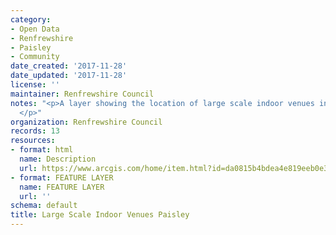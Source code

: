```yaml
---
category:
- Open Data
- Renfrewshire
- Paisley
- Community
date_created: '2017-11-28'
date_updated: '2017-11-28'
license: ''
maintainer: Renfrewshire Council
notes: "<p>A layer showing the location of large scale indoor venues in Paisley.\_\
  </p>"
organization: Renfrewshire Council
records: 13
resources:
- format: html
  name: Description
  url: https://www.arcgis.com/home/item.html?id=da0815b4bdea4e819eeb0e3cceda635c
- format: FEATURE LAYER
  name: FEATURE LAYER
  url: ''
schema: default
title: Large Scale Indoor Venues Paisley
---
```

